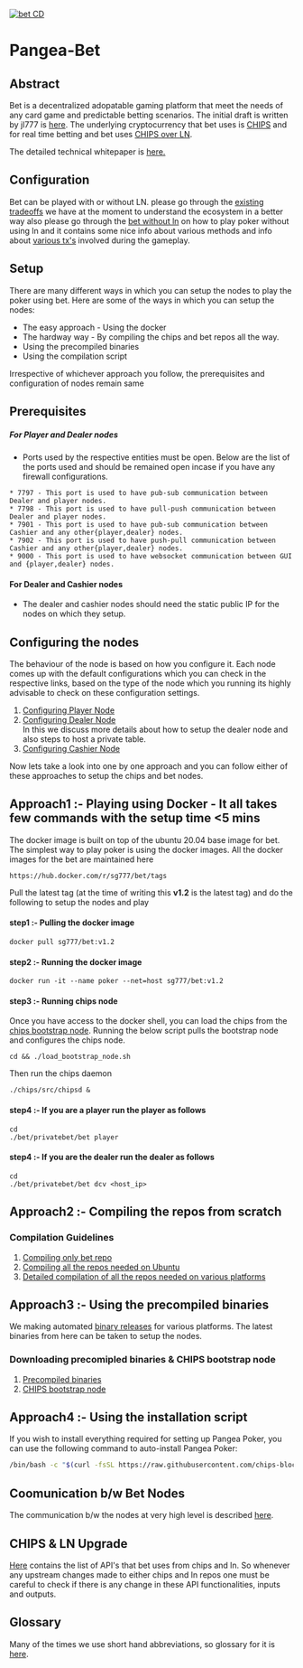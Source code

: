 [![bet CD](https://github.com/chips-blockchain/bet/actions/workflows/bet-cd.yml/badge.svg?branch=master)](https://github.com/chips-blockchain/bet/actions/workflows/bet-cd.yml)
# Pangea-Bet

## Abstract
Bet is a decentralized adopatable gaming platform that meet the needs of any card game and predictable betting scenarios. The initial draft is written by jl777 is [here](./docs/BET_Initial_Draft.md). The underlying cryptocurrency that bet uses is [CHIPS](https://github.com/chips-blockchain/chips) and for real time betting and bet uses [CHIPS over LN](https://github.com/chips-blockchain/lightning). 

The detailed technical whitepaper is [here.](https://cdn.discordapp.com/attachments/455737840668770315/456036359870611457/Unsolicited_PANGEA_WP.pdf)

## Configuration
Bet can be played with or without LN. please go through the [existing tradeoffs](./docs/protocol/architecture_doc.md) we have at the moment to understand the ecosystem in a better way also please go through the [bet without ln](./docs/protocol/bet_without_ln.md) on how to play poker without using ln and it contains some nice info about various methods and info about [various tx's](./docs/protocol/tx_flow.md) involved during the gameplay.

## Setup
There are many different ways in which you can setup the nodes to play the poker using bet. Here are some of the ways in which you can setup the nodes:
* The easy approach - Using the docker 
* The hardway way -  By compiling the chips and bet repos all the way. 
* Using the precompiled binaries
* Using the compilation script

Irrespective of whichever approach you follow, the prerequisites and configuration of nodes remain same
## Prerequisites
##### For Player and Dealer nodes
* Ports used by the respective entities must be open. Below are the list of the ports used and should be remained open incase if you have any firewall configurations.
```
* 7797 - This port is used to have pub-sub communication between Dealer and player nodes.
* 7798 - This port is used to have pull-push communication between Dealer and player nodes.
* 7901 - This port is used to have pub-sub communication between Cashier and any other{player,dealer} nodes.
* 7902 - This port is used to have push-pull communication between Cashier and any other{player,dealer} nodes.
* 9000 - This port is used to have websocket communication between GUI and {player,dealer} nodes.
```
#### For Dealer and Cashier nodes
* The dealer and cashier nodes should need the static public IP for the nodes on which they setup.

## Configuring the nodes
The behaviour of the node is based on how you configure it. Each node comes up with the default configurations which you can check in the respective links, based on the type of the node which you running its highly advisable to check on these configuration settings.
1. [Configuring Player Node](./docs/protocol/player_setup.md)
2. [Configuring Dealer Node](./docs/protocol/dealer_setup.md)
   <br/>In this we discuss more details about how to setup the dealer node and also steps to host a private table. 
3. [Configuring Cashier Node](./docs/protocol/cashier_setup.md)

Now lets take a look into one by one approach and you can follow either of these approaches to setup the chips and bet nodes.

## Approach1 :- Playing using Docker - It all takes few commands with the setup time <5 mins 
The docker image is built on top of the ubuntu 20.04 base image for bet. The simplest way to play poker is using the docker images. All the docker images for the bet are maintained here
```
https://hub.docker.com/r/sg777/bet/tags
```
Pull the latest tag (at the time of writing this **v1.2** is the latest tag) and do the following to setup the nodes and play
#### step1 :- Pulling the docker image 
```
docker pull sg777/bet:v1.2
```
#### step2 :- Running the docker image 
```
docker run -it --name poker --net=host sg777/bet:v1.2
```
#### step3 :- Running chips node
Once you have access to the docker shell, you can load the chips from the [chips bootstrap node](./docs/protocol/release.md#downloading-chips-bootstrap-node). Running the below script pulls the bootstrap node and configures the chips node.
```
cd && ./load_bootstrap_node.sh
```
Then run the chips daemon
```
./chips/src/chipsd &
```
#### step4 :- If you are a player run the player as follows
```
cd
./bet/privatebet/bet player
```
#### step4 :-  If you are the dealer run the dealer as follows
```
cd
./bet/privatebet/bet dcv <host_ip>

```

## Approach2 :- Compiling the repos from scratch

### Compilation Guidelines
1. [Compiling only bet repo](./docs/protocol/ubuntu_compile.md#building-bet)
2. [Compiling all the repos needed on Ubuntu](./docs/protocol/ubuntu_compile.md)
3. [Detailed compilation of all the repos needed on various platforms](./docs/protocol/compile.md)

## Approach3 :- Using the precompiled binaries
We making automated [ binary releases](https://github.com/chips-blockchain/bet/releases) for various platforms. The latest binaries from here can be taken to setup the nodes.
### Downloading precomipled binaries & CHIPS bootstrap node
1. [Precompiled binaries](./docs/protocol/release.md#downloading-precombiled-binaries-for-linux)
2. [CHIPS bootstrap node](./docs/protocol/release.md#downloading-chips-bootstrap-node)

## Approach4 :- Using the installation script

If you wish to install everything required for setting up Pangea Poker, you can use the following command to auto-install Pangea Poker:

```bash
/bin/bash -c "$(curl -fsSL https://raw.githubusercontent.com/chips-blockchain/bet/master/tools/install-pangea.sh)"
```

## Coomunication b/w Bet Nodes
The communication b/w the nodes at very high level is described [here](./docs/protocol/node_communication.md). 

## CHIPS & LN Upgrade
[Here](./docs/protocol/upgrade.md) contains the list of API's that bet uses from chips and ln. So whenever any upstream changes made to either chips and ln repos one must be careful to check if there is any change in these API functionalities, inputs and outputs.

## Glossary
Many of the times we use short hand abbreviations, so glossary for it is [here](./docs/protocol/glossary.md). 

